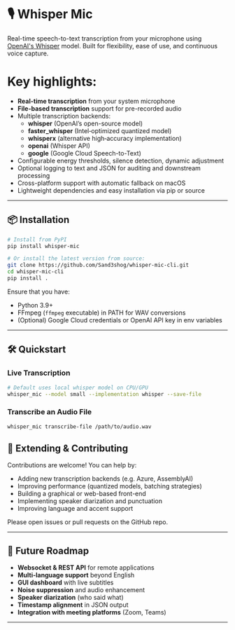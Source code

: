 # 🎙️ Whisper Mic

Real-time speech-to-text transcription from your microphone using [OpenAI's Whisper](https://github.com/openai/whisper) model. Built for flexibility, ease of use, and continuous voice capture.


# Key highlights:
- **Real-time transcription** from your system microphone
- **File-based transcription** support for pre-recorded audio
- Multiple transcription backends:
  - **whisper** (OpenAI’s open-source model)
  - **faster_whisper** (Intel‑optimized quantized model)
  - **whisperx** (alternative high‑accuracy implementation)
  - **openai** (Whisper API)
  - **google** (Google Cloud Speech-to-Text)
- Configurable energy thresholds, silence detection, dynamic adjustment
- Optional logging to text and JSON for auditing and downstream processing
- Cross-platform support with automatic fallback on macOS
- Lightweight dependencies and easy installation via pip or source

---

## 📦 Installation

```bash
# Install from PyPI
pip install whisper-mic

# Or install the latest version from source:
git clone https://github.com/Sand3shog/whisper-mic-cli.git
cd whisper-mic-cli
pip install .
```

Ensure that you have:
- Python 3.9+
- FFmpeg (`ffmpeg` executable) in PATH for WAV conversions
- (Optional) Google Cloud credentials or OpenAI API key in env variables

---

## 🛠️ Quickstart

### Live Transcription

```bash
# Default uses local whisper model on CPU/GPU
whisper_mic --model small --implementation whisper --save-file
```

### Transcribe an Audio File

```bash
whisper_mic transcribe-file /path/to/audio.wav
```


## 🧩 Extending & Contributing

Contributions are welcome! You can help by:

- Adding new transcription backends (e.g. Azure, AssemblyAI)
- Improving performance (quantized models, batching strategies)
- Building a graphical or web-based front-end
- Implementing speaker diarization and punctuation
- Improving language and accent support

Please open issues or pull requests on the GitHub repo.

---

## 🔮 Future Roadmap

- **Websocket & REST API** for remote applications
- **Multi-language support** beyond English
- **GUI dashboard** with live subtitles
- **Noise suppression** and audio enhancement
- **Speaker diarization** (who said what)
- **Timestamp alignment** in JSON output
- **Integration with meeting platforms** (Zoom, Teams)

---


